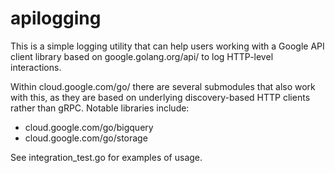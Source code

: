# apilogging

This is a simple logging utility that can help users working with a Google API client library
based on google.golang.org/api/ to log HTTP-level interactions.

Within cloud.google.com/go/ there are several submodules that also work with this, as they
are based on underlying discovery-based HTTP clients rather than gRPC.  Notable libraries include:

* cloud.google.com/go/bigquery
* cloud.google.com/go/storage

See integration_test.go for examples of usage.